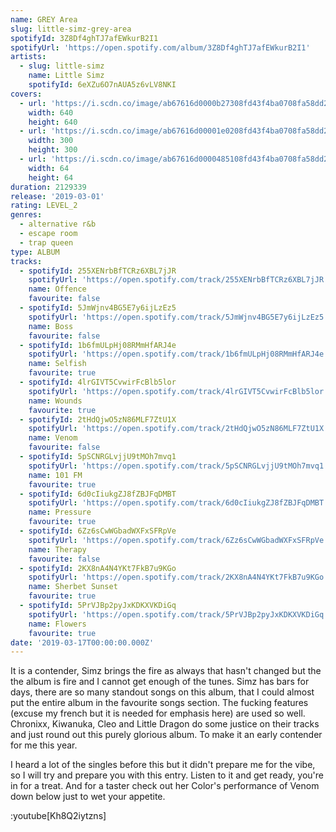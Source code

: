 ```yaml
---
name: GREY Area
slug: little-simz-grey-area
spotifyId: 3Z8Df4ghTJ7afEWkurB2I1
spotifyUrl: 'https://open.spotify.com/album/3Z8Df4ghTJ7afEWkurB2I1'
artists:
  - slug: little-simz
    name: Little Simz
    spotifyId: 6eXZu6O7nAUA5z6vLV8NKI
covers:
  - url: 'https://i.scdn.co/image/ab67616d0000b27308fd43f4ba0708fa58dd2805'
    width: 640
    height: 640
  - url: 'https://i.scdn.co/image/ab67616d00001e0208fd43f4ba0708fa58dd2805'
    width: 300
    height: 300
  - url: 'https://i.scdn.co/image/ab67616d0000485108fd43f4ba0708fa58dd2805'
    width: 64
    height: 64
duration: 2129339
release: '2019-03-01'
rating: LEVEL_2
genres:
  - alternative r&b
  - escape room
  - trap queen
type: ALBUM
tracks:
  - spotifyId: 255XENrbBfTCRz6XBL7jJR
    spotifyUrl: 'https://open.spotify.com/track/255XENrbBfTCRz6XBL7jJR'
    name: Offence
    favourite: false
  - spotifyId: 5JmWjnv4BG5E7y6ijLzEz5
    spotifyUrl: 'https://open.spotify.com/track/5JmWjnv4BG5E7y6ijLzEz5'
    name: Boss
    favourite: false
  - spotifyId: 1b6fmULpHj08RMmHfARJ4e
    spotifyUrl: 'https://open.spotify.com/track/1b6fmULpHj08RMmHfARJ4e'
    name: Selfish
    favourite: true
  - spotifyId: 4lrGIVT5CvwirFcBlb5lor
    spotifyUrl: 'https://open.spotify.com/track/4lrGIVT5CvwirFcBlb5lor'
    name: Wounds
    favourite: true
  - spotifyId: 2tHdQjwO5zN86MLF7ZtU1X
    spotifyUrl: 'https://open.spotify.com/track/2tHdQjwO5zN86MLF7ZtU1X'
    name: Venom
    favourite: false
  - spotifyId: 5pSCNRGLvjjU9tMOh7mvq1
    spotifyUrl: 'https://open.spotify.com/track/5pSCNRGLvjjU9tMOh7mvq1'
    name: 101 FM
    favourite: true
  - spotifyId: 6d0cIiukgZJ8fZBJFqDMBT
    spotifyUrl: 'https://open.spotify.com/track/6d0cIiukgZJ8fZBJFqDMBT'
    name: Pressure
    favourite: true
  - spotifyId: 6Zz6sCwWGbadWXFxSFRpVe
    spotifyUrl: 'https://open.spotify.com/track/6Zz6sCwWGbadWXFxSFRpVe'
    name: Therapy
    favourite: false
  - spotifyId: 2KX8nA4N4YKt7FkB7u9KGo
    spotifyUrl: 'https://open.spotify.com/track/2KX8nA4N4YKt7FkB7u9KGo'
    name: Sherbet Sunset
    favourite: true
  - spotifyId: 5PrVJBp2pyJxKDKXVKDiGq
    spotifyUrl: 'https://open.spotify.com/track/5PrVJBp2pyJxKDKXVKDiGq'
    name: Flowers
    favourite: true
date: '2019-03-17T00:00:00.000Z'
---
```

It is a contender, Simz brings the fire as always that hasn't changed but the the album is
fire and I cannot get enough of the tunes. Simz has bars for days, there are so many
standout songs on this album, that I could almost put the entire album in the favourite
songs section. The fucking features (excuse my french but it is needed for emphasis here)
are used so well. Chronixx, Kiwanuka, Cleo and Little Dragon do some justice on their
tracks and just round out this purely glorious album. To make it an early contender
for me this year.

I heard a lot of the singles before this but it didn't prepare me for the vibe, so I will
try and prepare you with this entry. Listen to it and get ready, you're in for a treat.
And for a taster check out her Color's performance of Venom down below just to wet your
appetite.

:youtube[Kh8Q2iytzns]
